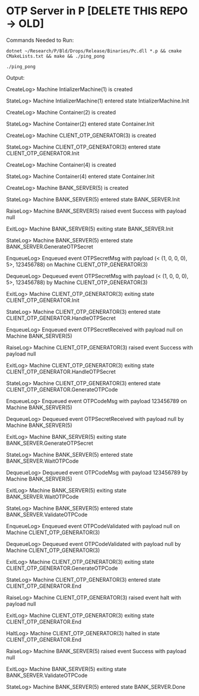# OTP Server in P [DELETE THIS REPO -> OLD]

Commands Needed to Run:

`dotnet ~/Research/P/Bld/Drops/Release/Binaries/Pc.dll *.p && cmake CMakeLists.txt && make && ./ping_pong`

`./ping_pong`


Output:

CreateLog> Machine IntializerMachine(1) is created

StateLog> Machine IntializerMachine(1) entered state IntializerMachine.Init

CreateLog> Machine Container(2) is created

StateLog> Machine Container(2) entered state Container.Init

CreateLog> Machine CLIENT_OTP_GENERATOR(3) is created
  
StateLog> Machine CLIENT_OTP_GENERATOR(3) entered state CLIENT_OTP_GENERATOR.Init
  
CreateLog> Machine Container(4) is created
  
StateLog> Machine Container(4) entered state Container.Init
  
CreateLog> Machine BANK_SERVER(5) is created
  
StateLog> Machine BANK_SERVER(5) entered state BANK_SERVER.Init
  
RaiseLog> Machine BANK_SERVER(5) raised event Success with payload null
  
ExitLog> Machine BANK_SERVER(5) exiting state BANK_SERVER.Init
  
StateLog> Machine BANK_SERVER(5) entered state BANK_SERVER.GenerateOTPSecret
  
EnqueueLog> Enqueued event OTPSecretMsg with payload (< (1, 0, 0, 0), 5>, 123456788) on Machine CLIENT_OTP_GENERATOR(3)
  
DequeueLog> Dequeued event OTPSecretMsg with payload (< (1, 0, 0, 0), 5>, 123456788) by Machine CLIENT_OTP_GENERATOR(3)
  
ExitLog> Machine CLIENT_OTP_GENERATOR(3) exiting state CLIENT_OTP_GENERATOR.Init
  
StateLog> Machine CLIENT_OTP_GENERATOR(3) entered state CLIENT_OTP_GENERATOR.HandleOTPSecret
  
EnqueueLog> Enqueued event OTPSecretReceived with payload null on Machine BANK_SERVER(5)
  
RaiseLog> Machine CLIENT_OTP_GENERATOR(3) raised event Success with payload null
  
ExitLog> Machine CLIENT_OTP_GENERATOR(3) exiting state CLIENT_OTP_GENERATOR.HandleOTPSecret
  
StateLog> Machine CLIENT_OTP_GENERATOR(3) entered state CLIENT_OTP_GENERATOR.GenerateOTPCode
  
EnqueueLog> Enqueued event OTPCodeMsg with payload 123456789 on Machine BANK_SERVER(5)
  
DequeueLog> Dequeued event OTPSecretReceived with payload null by Machine BANK_SERVER(5)
  
ExitLog> Machine BANK_SERVER(5) exiting state BANK_SERVER.GenerateOTPSecret
  
StateLog> Machine BANK_SERVER(5) entered state BANK_SERVER.WaitOTPCode
  
DequeueLog> Dequeued event OTPCodeMsg with payload 123456789 by Machine BANK_SERVER(5)
  
ExitLog> Machine BANK_SERVER(5) exiting state BANK_SERVER.WaitOTPCode
  
StateLog> Machine BANK_SERVER(5) entered state BANK_SERVER.ValidateOTPCode
  
EnqueueLog> Enqueued event OTPCodeValidated with payload null on Machine CLIENT_OTP_GENERATOR(3)
  
DequeueLog> Dequeued event OTPCodeValidated with payload null by Machine CLIENT_OTP_GENERATOR(3)
  
ExitLog> Machine CLIENT_OTP_GENERATOR(3) exiting state CLIENT_OTP_GENERATOR.GenerateOTPCode
  
StateLog> Machine CLIENT_OTP_GENERATOR(3) entered state CLIENT_OTP_GENERATOR.End
 
RaiseLog> Machine CLIENT_OTP_GENERATOR(3) raised event halt with payload null
  
ExitLog> Machine CLIENT_OTP_GENERATOR(3) exiting state CLIENT_OTP_GENERATOR.End
  
HaltLog> Machine CLIENT_OTP_GENERATOR(3) halted in state CLIENT_OTP_GENERATOR.End
  
RaiseLog> Machine BANK_SERVER(5) raised event Success with payload null
  
ExitLog> Machine BANK_SERVER(5) exiting state BANK_SERVER.ValidateOTPCode
  
StateLog> Machine BANK_SERVER(5) entered state BANK_SERVER.Done


